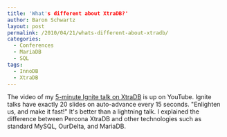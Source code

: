 ```yaml
---
title: 'What's different about XtraDB?'
author: Baron Schwartz
layout: post
permalink: /2010/04/21/whats-different-about-xtradb/
categories:
  - Conferences
  - MariaDB
  - SQL
tags:
  - InnoDB
  - XtraDB
---
```

The video of my [5-minute Ignite talk on XtraDB][1] is up on YouTube. Ignite talks have exactly 20 slides on auto-advance every 15 seconds. "Enlighten us, and make it fast!" It's better than a lightning talk. I explained the difference between Percona XtraDB and other technologies such as standard MySQL, OurDelta, and MariaDB.

 [1]: http://www.youtube.com/watch?v=z3V3cv-cruw

